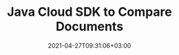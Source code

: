 ---
############################# Static ############################
layout: "product"
date: 2021-04-27T09:31:06+03:00
draft: false

product: "Comparison"
product_tag: "comparison"
platform: "Java"
platform_tag: "java"

############################# Head ############################
head_title: "Java Document Comparison Cloud SDK for PDF Word Excel HTML Images"
head_description: "Java Cloud SDK for documents comparison. Use REST APIs to check content differences in PDF, Word, Excel, PPTX, Visio, Project, HTML & email file formats."

############################# Header ############################
title: "Java Cloud SDK to Compare Documents"
description: "Integrate document difference checker into your Java applications using REST API. Compare images, documents, eBooks, CAD & PDF files etc."
button:
    enable: true

############################# SubMenu ############################
submenu:
    enable: true
    
    left:
        img_alt: "GroupDocs.Comparison Cloud SDK for Java"
        image: "/sdk/272x272/groupdocs_comparison-for-java.webp"
        product: "GroupDocs.Comparison"
        platform: "Java"

    middle:
        button:
            # button loop
            - link: "#overview"
              text: "Overview"

            # button loop
            - link: "#features"
              text: "Features"


            # button loop
            - link: "https://docs.groupdocs.cloud/comparison/release-notes/"
              text: "Release Notes"

            # button loop
            - link: "https://purchase.groupdocs.cloud/pricing"
              text: "Pricing"

    right:
        link_download: "https://github.com/groupdocs-comparison-cloud/groupdocs-comparison-cloud-java"
        link_learn: "https://docs.groupdocs.cloud/comparison/"
        link_buy: "https://purchase.groupdocs.cloud/buy"

############################# Overview ############################
overview:
    enable: true
    content: |
      GroupDocs.Comparison for Cloud is a REST API that enables your Java applications to compare two ‎same format documents to find differences between them make a resultant file and allow you to ‎accept or reject the retrieved changes. Our Document Comparison SDK for Java allows easy integration ‎into your existing applications, so that your end-users can compare documents, spreadsheets, ‎presentations, Microsoft Visio diagrams, emails, and files of many other formats.‎‎
    tabs:
      enable: true
      
      ## TAB ONE ##
      tab_one:
        description: |
          An overview of the features supported by the document comparison Cloud API.
      
        left:
          enable: true
          icon: "fas fa-crop"
          title: "Document Resources"
          content: |
            * Accept retrieved changes
            * Result document
            * Stream of result
            * Images of result
        right:
          enable: true
          icon: "fas fa-file-alt"
          title: "Changes Resources"
          content: |
            * Reject retrieved changes
            * Get changes
            * Update changes

      ## TAB TWO ##
      tab_two:
        description: |
          Document comparison Cloud API supported formats.

        left:
          enable: true
          table:
            # table loop
            - title: "Microsoft Office Formats"
              content: |
                * **Word**: DOC, DOCX, DOT, DOTX, DOCM, DOTM, RTF
                * **Excel**: XLS, XLSX, XLSM, XLSB, XLS2003
                * **PowerPoint**: PPT, PPTX, PPS, PPSX
                * **Outlook**: EML, EMLX, MSG

        right:
          enable: true
          table:
            # table loop
            - title: "Other Formats"
              content: |
                * **OpenDocument**: ODT, OTT, ODS, ODP, OTP
                * **Web**: HTM, HTML, MHTML
                        * **Fixed Layout**: PDF
                * **Image Files**: JPEG, BMP, PNG, GIF
                        * **Text**: TXT and other text formats with different extensions
                * **Others**: DJVU, DICOM, PDF, CSV


      ## TAB THREE ##
      tab_three:
        description: |
          Supported Operating Systems and Frameworks
      
        left:
          enable: true
          table:
            # table loop
            - icon: "fab fa-windows"
              title: "Operating Systems"
              content: |
                * Microsoft Windows Desktop
                * Microsoft Windows Server
                * Linux
                * MacOS

            # table loop
            - icon: "fas fa-code"
              title: "Supported Frameworks"
              content: |
                * Java 7 (1.7) and above

        right:
          enable: true
          table:
            # table loop
            - icon: "fas fa-cogs"
              title: "Development Environments"
              content: |
                * NetBeans
                * IntelliJ IDEA
                * Eclipse
            # table loop
            - icon: "fas fa-tools"
              title: "Build Automation Tool"
              content: |
                * Maven

############################# Features ############################
features:
    enable: true
    title: "Advanced Document Comparison REST API Features"

    feature:
      # feature loop
      - icon: "fas fa-file"
        content: "Upload Documents to Cloud Storage and make Comparison"

      # feature loop
      - icon: "fas fa-desktop"
        content: "Retrieve Documents of Supported Formats for Comparison as File or Array of Images"

      # feature loop
      - icon: "fas fa-copy"
        content: "Based on Compared Documents Fetch Differences between Both in Resultant Document"
      
      # feature loop
      - icon: "fas fa-bullseye"
        content: "Get List of Categories, such as, TypeChanged or OnlyNumbers etc., for the Changed Content"

      # feature loop
      - icon: "fas fa-plug"
        content: "Accept or Reject the Changes to Save or Discard them"

      # feature loop
      - icon: "fas fa-file"
        content: "Return Updated Changes of the Resultant Document as a Set of Images or their Stream"
      # feature loop
      - icon: "fas fa-desktop"
        content: "Fetch Resultant Document (with updated changes) via Stream"
      # feature loop
      - icon: "fas fa-copy"
        content: "Get Document (with the result of comparison) as a Set of Images or their Stream"
      # feature loop
      - icon: "fas fa-bullseye"
        content: "Retrieve Resultant Document (with the Result of Comparison) as a Stream"
        
    more_feature:
      # more_feature_loop
      - title: "Get Changes from Compared Documents"
        content: "Using GroupDocs.Comparison Cloud API, you can compare documents and get the list of changes ‎between them. Following piece of code shows how you can retrieve difference between a source and ‎a target DOCX files and fetch their differences in a result.DOCX file using Java:‎"

      # more_feature_loop
      - title: "Get Changes from Compared Documents using Java"
        content: |
      
          
          ```Java
            # TODO: Get your AppSID and AppKey at https://dashboard.groupdocs.cloud/#/apps (free registration is required).
            # For complete examples and data files, please go to https://github.com/groupdocs-comparison-cloud/groupdocs-comparison-cloud-java

            String  outPath = "result.docx",
            sourceName = "source.docx",
            targetName = "target.docx";

            StorageApi storageApi = Utils.getStorageApiInstance();

            // Upload files to Cloud Storage
            File file = new File("src/main/resources/" + sourceName);
            ResponseMessage storageresponse = storageApi.PutCreate("comparison/" + sourceName, null, null, file);
            file = new File("src/main/resources/" + targetName);
            storageresponse = storageApi.PutCreate("comparison/" + targetName, null, null, file);

            ChangesApi changesApi = Utils.getChangesApiInstance();
            PutChangesDocumentRequest request = new PutChangesDocumentRequest();
            request.setRequest(GetComparisonRequest(sourceName, targetName));
            request.setOutPath(outPath);
            Link response = changesApi.putChangesDocument(request);
            System.out.println(response);
          ```
      

############################# Support ############################
support:
    enable: true

############################# Solutions ############################
solutions:
    enable: true
    title: "GroupDocs.Comparison Cloud also offers individual document comparison SDKs for other popular languages as listed below:"

    solution:
        # solution loop
        - img_alt: "GroupDocs.Comparison Cloud SDK for cURL"
          image: "/sdk/272x272/groupdocs_comparison-for-curl.webp"
          product: "GroupDocs.Comparison"
          platform: "cURL"
          link: "/comparison/curl/"
        # solution loop
        - img_alt: "GroupDocs.Comparison Cloud SDK for .NET"
          image: "/sdk/272x272/groupdocs_comparison-for-net.webp"
          product: "GroupDocs.Comparison"
          platform: ".NET"
          link: "/comparison/net/"

        # solution loop
        - img_alt: "GroupDocs.Comparison Cloud SDK for PHP"
          image: "/sdk/272x272/groupdocs_comparison-for-php.webp"
          product: "GroupDocs.Comparison"
          platform: "PHP"
          link: "/comparison/php/"

        # solution loop
        - img_alt: "GroupDocs.Comparison Cloud SDK for Python"
          image: "/sdk/272x272/groupdocs_comparison-for-python.webp"
          product: "GroupDocs.Comparison"
          platform: "Python"
          link: "/comparison/python/"

        # solution loop
        - img_alt: "GroupDocs.Comparison Cloud SDK for Ruby"
          image: "/sdk/272x272/groupdocs_comparison-for-ruby.webp"
          product: "GroupDocs.Comparison"
          platform: "Ruby"
          link: "/comparison/ruby/"
        # solution loop
        - img_alt: "GroupDocs.Comparison Cloud SDK for Node.js"
          image: "/sdk/272x272/groupdocs_comparison-for-node.webp"
          product: "GroupDocs.Comparison"
          platform: "Node.js"
          link: "/comparison/nodejs/"

        

############################# Back to top ###############################
back_to_top:
  enable: true
---